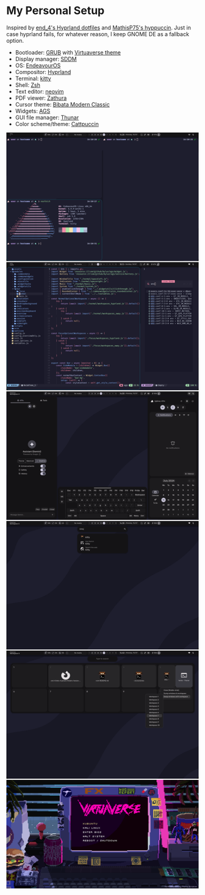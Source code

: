 # My Personal Setup

Inspired by [end_4's Hyprland dotfiles](https://github.com/end-4/dots-hyprland) and [MathisP75's hyppuccin](https://github.com/MathisP75/hyppuccin/). Just in case hyprland fails, for whatever reason, I keep GNOME DE as a fallback option.

- Bootloader: [GRUB](https://www.gnu.org/software/grub/) with [Virtuaverse theme](https://github.com/Jacksaur/Gorgeous-GRUB/)
- Display manager: [SDDM](https://github.com/sddm/sddm)
- OS: [EndeavourOS](https://endeavouros.com/)
- Compositor: [Hyprland](https://hyprland.org/)
- Terminal: [kitty](https://sw.kovidgoyal.net/kitty/)
- Shell: [Zsh](https://www.zsh.org/)
- Text editor: [neovim](https://neovim.io/)
- PDF viewer: [Zathura](https://pwmt.org/projects/zathura/)
- Cursor theme: [Bibata Modern Classic](https://github.com/ful1e5/Bibata_Cursor)
- Widgets: [AGS](https://aylur.github.io/ags-docs/)
- GUI file manager: [Thunar](https://docs.xfce.org/xfce/thunar/start)
- Color scheme/theme: [Cattpuccin](https://catppuccin.com/)

![alt text](./screenshots/screenshot1.png)
![alt text](./screenshots/screenshot2.png)
![alt text](./screenshots/screenshot3.png)
![alt text](./screenshots/screenshot4.png)
![alt text](./screenshots/screenshot5.png)
![alt text](./screenshots/screenshot6.png)
